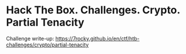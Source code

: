 # Hack The Box. Challenges. Crypto. Partial Tenacity

Challenge write-up: https://7rocky.github.io/en/ctf/htb-challenges/crypto/partial-tenacity
